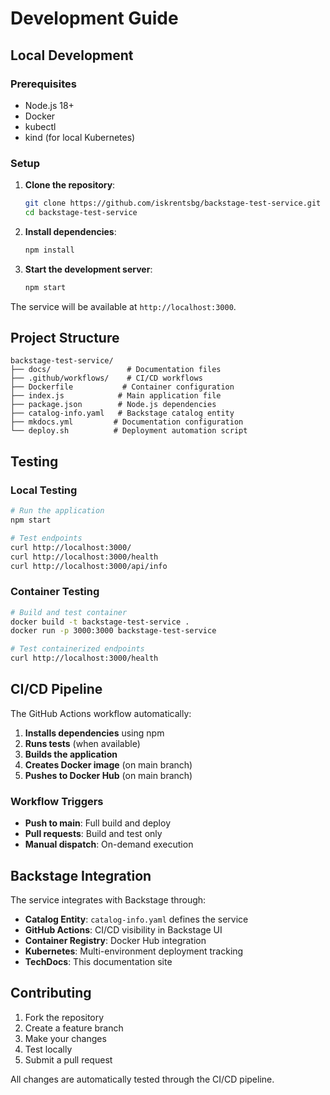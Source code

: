 # Development Guide

## Local Development

### Prerequisites

- Node.js 18+
- Docker
- kubectl
- kind (for local Kubernetes)

### Setup

1. **Clone the repository**:
   ```bash
   git clone https://github.com/iskrentsbg/backstage-test-service.git
   cd backstage-test-service
   ```

2. **Install dependencies**:
   ```bash
   npm install
   ```

3. **Start the development server**:
   ```bash
   npm start
   ```

The service will be available at `http://localhost:3000`.

## Project Structure

```
backstage-test-service/
├── docs/                 # Documentation files
├── .github/workflows/    # CI/CD workflows
├── Dockerfile           # Container configuration
├── index.js            # Main application file
├── package.json        # Node.js dependencies
├── catalog-info.yaml   # Backstage catalog entity
├── mkdocs.yml         # Documentation configuration
└── deploy.sh          # Deployment automation script
```

## Testing

### Local Testing

```bash
# Run the application
npm start

# Test endpoints
curl http://localhost:3000/
curl http://localhost:3000/health
curl http://localhost:3000/api/info
```

### Container Testing

```bash
# Build and test container
docker build -t backstage-test-service .
docker run -p 3000:3000 backstage-test-service

# Test containerized endpoints
curl http://localhost:3000/health
```

## CI/CD Pipeline

The GitHub Actions workflow automatically:

1. **Installs dependencies** using npm
2. **Runs tests** (when available)
3. **Builds the application**
4. **Creates Docker image** (on main branch)
5. **Pushes to Docker Hub** (on main branch)

### Workflow Triggers

- **Push to main**: Full build and deploy
- **Pull requests**: Build and test only
- **Manual dispatch**: On-demand execution

## Backstage Integration

The service integrates with Backstage through:

- **Catalog Entity**: `catalog-info.yaml` defines the service
- **GitHub Actions**: CI/CD visibility in Backstage UI
- **Container Registry**: Docker Hub integration
- **Kubernetes**: Multi-environment deployment tracking
- **TechDocs**: This documentation site

## Contributing

1. Fork the repository
2. Create a feature branch
3. Make your changes
4. Test locally
5. Submit a pull request

All changes are automatically tested through the CI/CD pipeline.
